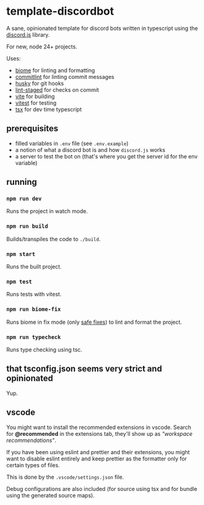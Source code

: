 # template-discordbot

A sane, opinionated template for discord bots written in typescript using the [discord.js](https://discord.js.org/#/) library.

For new, node 24+ projects.

Uses:

- [biome](https://github.com/biomejs/biome) for linting and formatting
- [commitlint](https://github.com/conventional-changelog/commitlint) for linting commit messages
- [husky](https://github.com/typicode/husky) for git hooks
- [lint-staged](https://github.com/lint-staged/lint-staged) for checks on commit
- [vite](https://github.com/vitejs/vite) for building
- [vitest](https://github.com/vitest-dev/vitest) for testing
- [tsx](https://github.com/privatenumber/tsx) for dev time typescript

## prerequisites

- filled variables in `.env` file (see `.env.example`)
- a notion of what a discord bot is and how `discord.js` works
- a server to test the bot on (that's where you get the server id for the env variable)

## running

### `npm run dev`

Runs the project in watch mode.

### `npm run build`

Builds/transpiles the code to `./build`.

### `npm start`

Runs the built project.

### `npm test`

Runs tests with vitest.

### `npm run biome-fix`

Runs biome in fix mode (only [safe fixes](https://biomejs.dev/linter/#safe-fixes)) to lint and format the project.

### `npm run typecheck`

Runs type checking using tsc.

## that tsconfig.json seems very strict and opinionated

Yup.

## vscode

You might want to install the recommended extensions in vscode. Search for **@recommended** in the extensions tab, they'll show up as _"workspace recommendations"_.

If you have been using eslint and prettier and their extensions, you might want to disable eslint entirely and keep prettier as the formatter only for certain types of files.

This is done by the `.vscode/settings.json` file.

Debug configurations are also included (for source using tsx and for bundle using the generated source maps).
